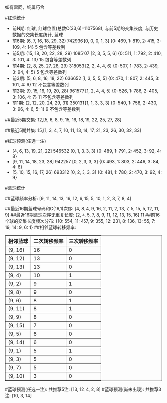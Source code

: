 <!-- 
.. title: 双色球2015088期(2015-07-30)数据分析报告
.. slug: slott-2015088-2015-07-30-report
.. date: 2015-07-31 08:00:00 UTC+08:00
.. tags: Lottery
.. link: 
.. description: 
.. type: text
-->

如有雷同，纯属巧合

<!-- TEASER_END-->

#红球统计

- 前N期: 红球, 红球位置(总数C(33,6)=1107568), 与前5期的交集长度, 与历史数据的交集长度统计, 蓝球
- 前6期: (6, 7, 16, 18, 29, 32) 742936 [0, 0, 0, 1, 3] {0: 469, 1: 819, 2: 415, 3: 109, 4: 14} 5 包含等差数列
- 前5期: (15, 18, 20, 22, 28, 29) 1085107 [2, 3, 5, 5, 6] {0: 511, 1: 792, 2: 410, 3: 101, 4: 13} 15 包含等差数列
- 前4期: (2, 8, 25, 27, 28, 29) 318053 [2, 2, 4, 4, 6] {0: 507, 1: 783, 2: 439, 3: 94, 4: 5} 5 包含等差数列
- 前3期: (5, 6, 8, 16, 18, 22) 636652 [1, 3, 5, 5, 5] {0: 470, 1: 807, 2: 445, 3: 101, 4: 6} 12 不包含等差数列
- 前2期: (9, 15, 16, 19, 20, 28) 961577 [1, 2, 4, 4, 5] {0: 526, 1: 786, 2: 405, 3: 106, 4: 7} 11 不包含等差数列
- 前1期: (2, 12, 20, 24, 29, 31) 350131 [1, 1, 3, 3, 3] {0: 540, 1: 758, 2: 430, 3: 96, 4: 6, 5: 1} 9 不包含等差数列

##最近5期交集:
12,[5, 6, 8, 9, 15, 16, 18, 19, 22, 25, 27, 28]

##最近5期并集:
15,[1, 3, 4, 7, 10, 11, 13, 14, 17, 21, 23, 26, 30, 32, 33]

#红球预测(任选一注)

- [4, 6, 13, 19, 21, 22] 546532 [0, 1, 3, 3, 3] {0: 489, 1: 791, 2: 452, 3: 92, 4: 8}
- [9, 11, 14, 18, 23, 28] 942257 [0, 2, 3, 3, 3] {0: 493, 1: 803, 2: 446, 3: 84, 4: 6}
- [5, 10, 15, 16, 17, 26] 693312 [0, 2, 3, 3, 3] {0: 481, 1: 780, 2: 470, 3: 92, 4: 9}

#蓝球统计

##蓝球频率分析:
[9, 11, 14, 13, 16, 12, 6, 15, 5, 10, 1, 2, 3, 7, 8, 4]

##最近16期蓝球号码和C(16,1)次序:
[4, 8, 4, 9, 16, 2, 11, 2, 13, 7, 5, 15, 5, 12, 11, 9]
##最近16期蓝球次序无重复长度:
[2, 4, 5, 7, 8, 9, 11, 12, 13, 15, 16] 11
##前16个球的交集长度频次分布:
{10: 554, 11: 457, 9: 355, 12: 231, 8: 136, 13: 55, 7: 19, 14: 9, 6: 1}
##相邻蓝球转移频率:
<table border="1" class="table table-striped dataframe">
  <thead>
    <tr style="text-align: right;">
      <th>相邻蓝球</th>
      <th>二次转移频率</th>
      <th>三次转移频率</th>
    </tr>
  </thead>
  <tbody>
    <tr>
      <td>(9, 16)</td>
      <td>16</td>
      <td>0</td>
    </tr>
    <tr>
      <td>(9, 12)</td>
      <td>13</td>
      <td>0</td>
    </tr>
    <tr>
      <td>(9, 13)</td>
      <td>13</td>
      <td>0</td>
    </tr>
    <tr>
      <td>(9, 4)</td>
      <td>10</td>
      <td>1</td>
    </tr>
    <tr>
      <td>(9, 2)</td>
      <td>9</td>
      <td>1</td>
    </tr>
    <tr>
      <td>(9, 8)</td>
      <td>9</td>
      <td>0</td>
    </tr>
    <tr>
      <td>(9, 6)</td>
      <td>8</td>
      <td>1</td>
    </tr>
    <tr>
      <td>(9, 11)</td>
      <td>8</td>
      <td>1</td>
    </tr>
    <tr>
      <td>(9, 9)</td>
      <td>8</td>
      <td>0</td>
    </tr>
    <tr>
      <td>(9, 15)</td>
      <td>7</td>
      <td>0</td>
    </tr>
    <tr>
      <td>(9, 5)</td>
      <td>6</td>
      <td>0</td>
    </tr>
    <tr>
      <td>(9, 14)</td>
      <td>6</td>
      <td>0</td>
    </tr>
    <tr>
      <td>(9, 1)</td>
      <td>5</td>
      <td>1</td>
    </tr>
    <tr>
      <td>(9, 3)</td>
      <td>5</td>
      <td>0</td>
    </tr>
    <tr>
      <td>(9, 7)</td>
      <td>5</td>
      <td>0</td>
    </tr>
    <tr>
      <td>(9, 10)</td>
      <td>3</td>
      <td>0</td>
    </tr>
  </tbody>
</table>
#蓝球预测(任选一注):
共推荐5注: [13, 12, 4, 2, 8]
#蓝球预测(尚未出现):
共推荐3注: [10, 3, 14]

